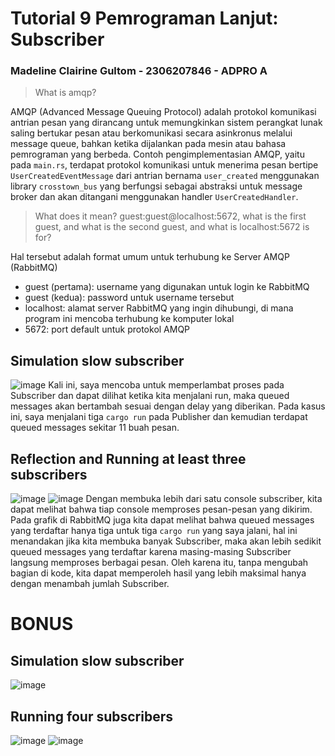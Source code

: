 # Tutorial 9 Pemrograman Lanjut: Subscriber
### Madeline Clairine Gultom - 2306207846 - ADPRO A

> What is amqp?

AMQP (Advanced Message Queuing Protocol) adalah protokol komunikasi antrian pesan yang dirancang untuk memungkinkan sistem perangkat lunak saling bertukar pesan atau berkomunikasi secara asinkronus melalui message queue, bahkan ketika dijalankan pada mesin atau bahasa pemrograman yang berbeda. Contoh pengimplementasian AMQP, yaitu pada `main.rs`, terdapat protokol komunikasi untuk menerima pesan bertipe `UserCreatedEventMessage` dari antrian bernama `user_created` menggunakan library `crosstown_bus` yang berfungsi sebagai abstraksi untuk message broker dan akan ditangani menggunakan handler `UserCreatedHandler`.

> What does it mean? guest:guest@localhost:5672, what is the first guest, and what is the second guest, and what is localhost:5672 is for?

Hal tersebut adalah format umum untuk terhubung ke Server AMQP (RabbitMQ)
- guest (pertama): username yang digunakan untuk login ke RabbitMQ
- guest (kedua): password untuk username tersebut
- localhost: alamat server RabbitMQ yang ingin dihubungi, di mana program ini mencoba terhubung ke komputer lokal
- 5672: port default untuk protokol AMQP

## Simulation slow subscriber
![image](https://github.com/user-attachments/assets/c2ed5e65-7814-42fa-bd2a-0a2d798469ef)
Kali ini, saya mencoba untuk memperlambat proses pada Subscriber dan dapat dilihat ketika kita menjalani run, maka queued messages akan bertambah sesuai dengan delay yang diberikan. Pada kasus ini, saya menjalani tiga `cargo run` pada Publisher dan kemudian terdapat queued messages sekitar 11 buah pesan.

## Reflection and Running at least three subscribers
![image](https://github.com/user-attachments/assets/4b2b07f5-a1dc-4042-ba1c-4d6c5a02a416)
![image](https://github.com/user-attachments/assets/c3e43c93-6109-4b01-af2f-7669408e4ddf)
Dengan membuka lebih dari satu console subscriber, kita dapat melihat bahwa tiap console memproses pesan-pesan yang dikirim. Pada grafik di RabbitMQ juga kita dapat melihat bahwa queued messages yang terdaftar hanya tiga untuk tiga `cargo run` yang saya jalani, hal ini menandakan jika kita membuka banyak Subscriber, maka akan lebih sedikit queued messages yang terdaftar karena masing-masing Subscriber langsung memproses berbagai pesan. Oleh karena itu, tanpa mengubah bagian di kode, kita dapat memperoleh hasil yang lebih maksimal hanya dengan menambah jumlah Subscriber.


# BONUS
## Simulation slow subscriber
![image](https://github.com/user-attachments/assets/a0f0115e-12e1-4745-bfe1-8d7bab25c51f)

## Running four subscribers
![image](https://github.com/user-attachments/assets/4a4073b4-34e3-4fb9-ab6b-4724c4e6018b)
![image](https://github.com/user-attachments/assets/30516706-4ee0-4725-b66c-51958f5dafde)
